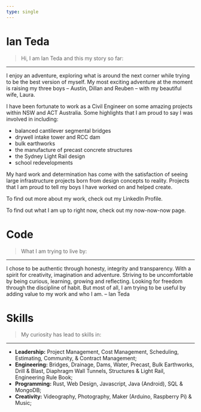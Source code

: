 ```yaml
---
type: single
---
```


# Ian Teda

> Hi, I am Ian Teda and this my story so far:

___


I enjoy an adventure, exploring what is around the next corner while trying to be the best version of myself. My most exciting adventure at the moment is raising my three boys – Austin, Dillan and Reuben – with my beautiful wife, Laura.

I have been fortunate to work as a Civil Engineer on some amazing projects within NSW and ACT Australia. Some highlights that I am proud to say I was involved in including: 
- balanced cantilever segmental bridges
- drywell intake tower and RCC dam
- bulk earthworks
- the manufacture of precast concrete structures
- the Sydney Light Rail design
- school redevelopments

My hard work and determination has come with the satisfaction of seeing large infrastructure projects born from design concepts to reality. Projects that I am proud to tell my boys I have worked on and helped create.

To find out more about my work, check out my LinkedIn Profile.

To find out what I am up to right now, check out my now-now-now page.

# Code

> What I am trying to live by:

___

I chose to be authentic through honesty, integrity and transparency. With a spirit for creativity, imagination and adventure. Striving to be uncomfortable by being curious, learning, growing and reflecting. Looking for freedom through the discipline of habit. But most of all, I am trying to be useful by adding value to my work and who I am. – Ian Teda

# Skills

> My curiosity has lead to skills in:

___

- **Leadership:** Project Management, Cost Management, Scheduling, Estimating, Community, & Contract Management;
- **Engineering:** Bridges, Drainage, Dams, Water, Precast, Bulk Earthworks, Drill & Blast, Diaphragm Wall Tunnels, Structures & Light Rail, Engineering Rule Book;
- **Programming:** Rust, Web Design, Javascript, Java (Android), SQL & MongoDB;
- **Creativity:** Videography, Photography, Maker (Arduino, Raspberry Pi) & Music;